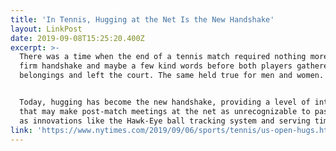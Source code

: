```yaml
---
title: 'In Tennis, Hugging at the Net Is the New Handshake'
layout: LinkPost
date: 2019-09-08T15:25:20.400Z
excerpt: >-
  There was a time when the end of a tennis match required nothing more than a
  firm handshake and maybe a few kind words before both players gathered their
  belongings and left the court. The same held true for men and women. <br/>


  Today, hugging has become the new handshake, providing a level of intimacy
  that may make post-match meetings at the net as unrecognizable to past players
  as innovations like the Hawk-Eye ball tracking system and serving time limits.
link: 'https://www.nytimes.com/2019/09/06/sports/tennis/us-open-hugs.html'
---
```


